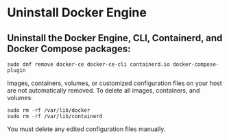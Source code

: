 # Uninstall Docker Engine

## Uninstall the Docker Engine, CLI, Containerd, and Docker Compose packages:

`sudo dnf remove docker-ce docker-ce-cli containerd.io docker-compose-plugin`

Images, containers, volumes, or customized configuration files on your host are not automatically removed. To delete all
images, containers, and volumes:

`sudo rm -rf /var/lib/docker`  
`sudo rm -rf /var/lib/containerd`

You must delete any edited configuration files manually.